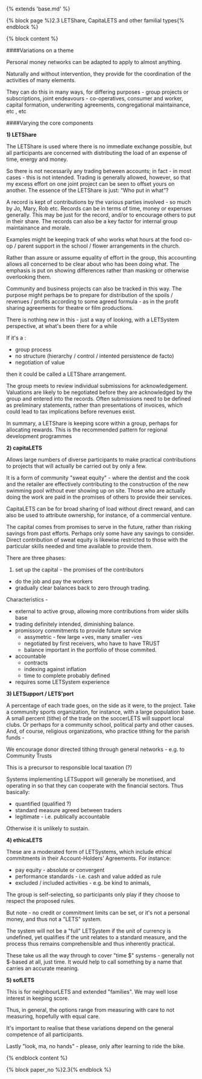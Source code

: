 {% extends 'base.md' %}

{% block page %}2.3 LETShare, CapitaLETS and other familial types{% endblock %}

{% block content %}

####Variations on a theme

Personal money networks can be adapted to apply to almost anything.

Naturally and without intervention, they provide for the coordination of 
the activities of many elements.

They can do this in many ways, for differing purposes - group projects or 
subscriptions, joint endeavours - co-operatives, consumer and worker, 
capital formation, underwriting agreements, congregational maintainance, 
etc , etc 

####Varying the core components

**1) LETShare**

The LETShare is used where there is no immediate exchange possible, but 
all participants are concerned with distributing the load of an expense of 
time, energy and money.

So there is not necessarily any trading between accounts; in fact - in most 
cases - this is not intended. Trading is generally allowed, however, so that 
my excess effort on one joint project can be seen to offset yours on 
another. The essence of the LETShare is just: “Who put in what”?

A record is kept of contributions by the various parties involved - so much 
by Jo, Mary, Rob etc. Records can be in terms of time, money or expenses 
generally. This may be just for the record, and/or to encourage others to 
put in their share. The records can also be a key factor for internal group 
maintainance and morale.

Examples might be keeping track of who works what hours at the food co-
op / parent support in the school / flower arrangements in the church. 

Rather than assure or assume equality of effort in the group, this 
accounting allows all concerned to be clear about who has been doing 
what. The emphasis is put on showing differences rather than masking or 
otherwise overlooking them. 

Community and business projects can also be tracked in this way. The 
purpose might perhaps be to prepare for distribution of the spoils / 
revenues / profits according to some agreed formula - as in the profit 
sharing agreements  for theatre or film productions.

There is nothing new in this - just a way of looking, with a LETSystem 
perspective, at what's been there for a while 

If it's a :


* group process 
* no structure (hierarchy / control / intented persistence de facto)
* negotiation of value 


then it could be called a LETShare arrangement.

The group meets to review individual submissions for acknowledgement. 
Valuations are likely to be negotiated before they are acknowledged by 
the group and entered into the records. Often submissions need to be 
defined as preliminary statements, rather than presentations of invoices, 
which could lead to tax implications before revenues exist. 

In summary, a LETShare is keeping score within a group, perhaps for 
allocating rewards. This is the recommended pattern for regional 
development programmes

**2) capitaLETS** 

Allows large numbers of diverse participants to make practical 
contributions to projects that will actually be carried out by only a few. 

It is a form of community "sweat equity" - where the dentist and the cook 
and the retailer are effectively contributing to the construction of the new 
swimming pool without ever showing up on site. Those who are actually 
doing the work are paid in the promises of others to provide their services.

CapitaLETS can be for broad sharing of load without direct reward, and 
can also be used to attribute ownership, for instance, of a commercial 
venture.

The capital comes from promises to serve in the future, rather than risking 
savings from past efforts. Perhaps  only some have any savings to 
consider. Direct contribution of sweat equity is likewise restricted to 
those with the particular skills needed and time available to provide them.

There are three phases: 

1. set up the capital - the promises of the contributors 
*  do the job and pay the workers 
* gradually clear balances back to zero through trading.

Characteristics -

* external to active group, allowing more contributions from wider skills base
* trading definitely intended, diminishing balance.
* promissory commitments to provide future service
  * assymetric - few large +ves, many smaller -ves
  * negotiated by first receivers, who have to have TRUST
  * balance important in the portfolio of those commited.
* accountable 
  * contracts 
  * indexing against inflation  
  * time to complete probably defined
* requires some LETSystem experience


**3) LETSupport  / LETS'port**

A percentage of each trade goes, on the side as it were, to the project. 
Take a community sports organization, for instance, with a large 
population base. A small percent (tithe) of the trade on the soccerLETS 
will support local clubs. Or perhaps for a community school, political 
party and other causes. And, of course, religious organizations, who 
practice tithing for the parish funds - 

We encourage donor directed tithing through general networks - e.g. to 
Community Trusts

This is a precursor to responsible local taxation (?)

Systems implementing LETSupport will generally be monetised, and 
operating in so that they can cooperate with the financial sectors. Thus 
basically:


* quantified (qualified ?)
* standard measure agreed between traders
* legitimate - i.e. publically accountable        


Otherwise it is unlikely to sustain.

**4) ethicaLETS** 

These are a moderated form of LETSystems, which include ethical 
commitments in their Account-Holders’ Agreements. For instance:

* pay equity - absolute or convergent
* performance standards - i.e. cash and value added as rule
* excluded / included activities - e.g. be kind to animals, 

The group is self-selecting, so participants only play if they choose to 
respect the proposed rules.

But note - no credit or commitment limits can be set, or it's not a personal 
money, and thus not a "LETS" system.

The system will not be a "full" LETSystem if the unit of currency is 
undefined, yet qualifies if the unit relates to a standard measure, and the 
process thus remains comprehensible and thus inherently practical. 

These take us all the way through to cover "time $" systems - generally 
not $-based at all, just time. It would help to call something by a name that 
carries an accurate meaning.

**5) sofLETS** 

This is for neighbourLETS and extended "families". We may well lose 
interest in keeping score.

Thus, in general, the options range from measuring with care to not 
measuring, hopefully with equal care. 

It's important to realise that these variations depend on the general 
competence of all participants.

Lastly "look, ma, no hands" - please, only after learning to ride the bike.

{% endblock content %}

{% block paper_no %}2.3{% endblock %}


